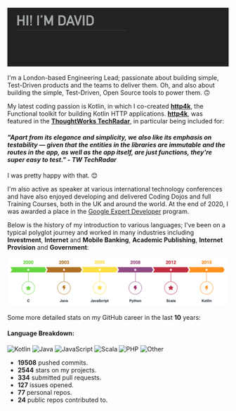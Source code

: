 <p align="center"><img width="720" src="https://raw.githubusercontent.com/daviddenton/daviddenton/master/githubprofile.gif" alt="Hi! I'm David"/></p>

I'm a London-based Engineering Lead; passionate about building simple, Test-Driven products and the teams to deliver them. Oh, and also about building the simple, Test-Driven, Open Source tools to power them. 🙃

My latest coding passion is Kotlin, in which I co-created [**http4k**](https://http4k.org), the Functional toolkit for building Kotlin HTTP applications. [**http4k**](https://http4k.org), was featured in the [**ThoughtWorks TechRadar**](https://www.thoughtworks.com/radar/languages-and-frameworks/http4k), in particular being included for:
 
#### ***"Apart from its elegance and simplicity, we also like its emphasis on testability — given that the entities in the libraries are immutable and the routes in the app, as well as the app itself, are just functions, they're super easy to test." - TW TechRadar***

I was pretty happy with that. 😊

I'm also active as speaker at various international technology conferences and have also enjoyed developing and delivered Coding Dojos and full Training Courses, both in the UK and around the world. At the end of 2020, I was awarded a place in the [Google Expert Developer](https://developers.google.com/community/experts) program.

Below is the history of my introduction to various languages; I've been on a typical polyglot journey and worked in many industries including **Investment**, **Internet** and **Mobile Banking**, **Academic Publishing**, **Internet Provision** and **Government**:

<p align="center"><img width="720" src="https://raw.githubusercontent.com/daviddenton/daviddenton/master/timeline.png" alt="timeline"/></p>

Some more detailed stats on my GitHub career in the last **10** years:

#### Language Breakdown:

![Kotlin](https://img.shields.io/static/v1?style=flat-square&label=%E2%A0%80&color=555&labelColor=%23A97BFF&message=Kotlin%EF%B8%B133.8%25)
![Java](https://img.shields.io/static/v1?style=flat-square&label=%E2%A0%80&color=555&labelColor=%23b07219&message=Java%EF%B8%B119.7%25)
![JavaScript](https://img.shields.io/static/v1?style=flat-square&label=%E2%A0%80&color=555&labelColor=%23f1e05a&message=JavaScript%EF%B8%B117.5%25)
![Scala](https://img.shields.io/static/v1?style=flat-square&label=%E2%A0%80&color=555&labelColor=%23c22d40&message=Scala%EF%B8%B112.7%25)
![PHP](https://img.shields.io/static/v1?style=flat-square&label=%E2%A0%80&color=555&labelColor=%234F5D95&message=PHP%EF%B8%B12.1%25)
![Other](https://img.shields.io/static/v1?style=flat-square&label=%E2%A0%80&color=555&labelColor=%23ededed&message=Other%EF%B8%B113.9%25)

- **19508** pushed commits.
- **2544** stars on my projects.
- **334** submitted pull requests.
- **127** issues opened.
- **77** personal repos.
- **24** public repos contributed to.
